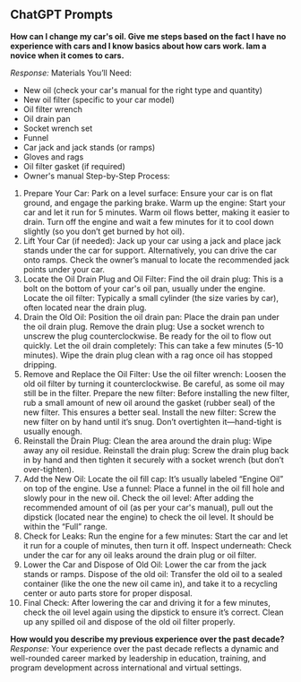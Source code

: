 ## ChatGPT Prompts

**How can I change my car's oil.  Give me steps based on the fact I have no experience with cars and I know basics about how cars work.  Iam a novice when it comes to cars.**

*Response:*
Materials You’ll Need:
- New oil (check your car's manual for the right type and quantity)
- New oil filter (specific to your car model)
- Oil filter wrench
- Oil drain pan
- Socket wrench set
- Funnel
- Car jack and jack stands (or ramps)
- Gloves and rags
- Oil filter gasket (if required)
- Owner's manual
Step-by-Step Process:
1. Prepare Your Car:
Park on a level surface: Ensure your car is on flat ground, and engage the parking brake.
Warm up the engine: Start your car and let it run for 5 minutes. Warm oil flows better, making it easier to drain.
Turn off the engine and wait a few minutes for it to cool down slightly (so you don’t get burned by hot oil).
2. Lift Your Car (if needed):
Jack up your car using a jack and place jack stands under the car for support. Alternatively, you can drive the car onto ramps.
Check the owner’s manual to locate the recommended jack points under your car.
3. Locate the Oil Drain Plug and Oil Filter:
Find the oil drain plug: This is a bolt on the bottom of your car's oil pan, usually under the engine.
Locate the oil filter: Typically a small cylinder (the size varies by car), often located near the drain plug.
4. Drain the Old Oil:
Position the oil drain pan: Place the drain pan under the oil drain plug.
Remove the drain plug: Use a socket wrench to unscrew the plug counterclockwise. Be ready for the oil to flow out quickly.
Let the oil drain completely: This can take a few minutes (5-10 minutes). Wipe the drain plug clean with a rag once oil has stopped dripping.
5. Remove and Replace the Oil Filter:
Use the oil filter wrench: Loosen the old oil filter by turning it counterclockwise. Be careful, as some oil may still be in the filter.
Prepare the new filter: Before installing the new filter, rub a small amount of new oil around the gasket (rubber seal) of the new filter. This ensures a better seal.
Install the new filter: Screw the new filter on by hand until it’s snug. Don’t overtighten it—hand-tight is usually enough.
6. Reinstall the Drain Plug:
Clean the area around the drain plug: Wipe away any oil residue.
Reinstall the drain plug: Screw the drain plug back in by hand and then tighten it securely with a socket wrench (but don’t over-tighten).
7. Add the New Oil:
Locate the oil fill cap: It’s usually labeled “Engine Oil” on top of the engine.
Use a funnel: Place a funnel in the oil fill hole and slowly pour in the new oil.
Check the oil level: After adding the recommended amount of oil (as per your car's manual), pull out the dipstick (located near the engine) to check the oil level. It should be within the “Full” range.
8. Check for Leaks:
Run the engine for a few minutes: Start the car and let it run for a couple of minutes, then turn it off.
Inspect underneath: Check under the car for any oil leaks around the drain plug or oil filter.
9. Lower the Car and Dispose of Old Oil:
Lower the car from the jack stands or ramps.
Dispose of the old oil: Transfer the old oil to a sealed container (like the one the new oil came in), and take it to a recycling center or auto parts store for proper disposal.
10. Final Check:
After lowering the car and driving it for a few minutes, check the oil level again using the dipstick to ensure it’s correct.
Clean up any spilled oil and dispose of the old oil filter properly.

**How would you describe my previous experience over the past decade?**
*Response:*
Your experience over the past decade reflects a dynamic and well-rounded career marked by leadership in education, training, and program development across international and virtual settings. 